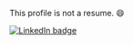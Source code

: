 This profile is not a resume. 😄

[![LinkedIn badge](https://skillicons.dev/icons?i=linkedin)](https://www.linkedin.com/in/mrredu/)
